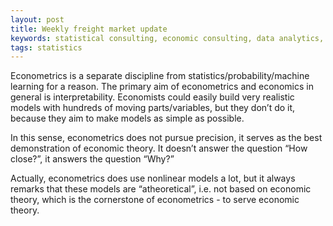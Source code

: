 ```yaml
---
layout: post
title: Weekly freight market update
keywords: statistical consulting, economic consulting, data analytics, econometrics
tags: statistics
---
```


Econometrics is a separate discipline from statistics/probability/machine learning for a reason. The primary aim of econometrics and economics in general is interpretability. Economists could easily build very realistic models with hundreds of moving parts/variables, but they don’t do it, because they aim to make models as simple as possible.  

In this sense, econometrics does not pursue precision, it serves as the best demonstration of economic theory. It doesn’t answer the question “How close?”, it answers the question “Why?”  

Actually, econometrics does use nonlinear models a lot, but it always remarks that these models are “atheoretical”, i.e. not based on economic theory, which is the cornerstone of econometrics - to serve economic theory.

